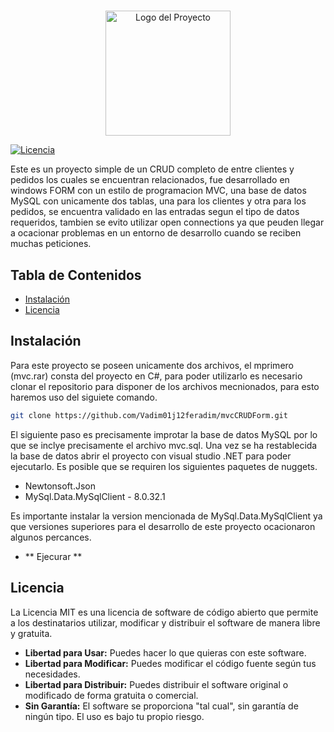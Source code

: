 # <Nombre del Proyecto>

<div align="center">
  <img src="images/logo.png" alt="Logo del Proyecto" width="200">
</div>

[![Licencia](https://img.shields.io/badge/Licencia-MIT-blue.svg)](LICENSE)

Este es un proyecto simple de un CRUD completo de entre clientes y pedidos los cuales se encuentran relacionados, fue desarrollado en windows FORM con un estilo de programacion MVC,
una base de datos MySQL con unicamente dos tablas, una para los clientes y otra para los pedidos,
se encuentra validado en las entradas segun el tipo de datos requeridos, tambien se evito utilizar
open connections ya que peuden llegar a ocacionar problemas en un entorno de desarrollo cuando se reciben muchas peticiones.

## Tabla de Contenidos

- [Instalación](#instalación)
- [Licencia](#licencia)
## Instalación

Para este proyecto se poseen unicamente dos archivos, el mprimero (mvc.rar) consta del proyecto en C#, para poder utilizarlo es necesario clonar el repositorio para disponer de los archivos mecnionados, para esto haremos uso del siguiete comando.

```bash
git clone https://github.com/Vadim01j12feradim/mvcCRUDForm.git
```

El siguiente paso es precisamente improtar la base de datos MySQL por lo que se inclye precisamente el archivo mvc.sql.
Una vez se ha restablecida la base de datos abrir el proyecto con visual studio .NET para poder ejecutarlo.
Es posible que se requiren los siguientes paquetes de nuggets.
- Newtonsoft.Json
- MySql.Data.MySqlClient - 8.0.32.1

Es importante instalar la version mencionada de MySql.Data.MySqlClient ya que versiones superiores
para el desarrollo de este proyecto ocacionaron algunos percances.

- ** Ejecurar **

## Licencia

La Licencia MIT es una licencia de software de código abierto que permite a los destinatarios utilizar, modificar y distribuir el software de manera libre y gratuita.

- **Libertad para Usar:** Puedes hacer lo que quieras con este software.
- **Libertad para Modificar:** Puedes modificar el código fuente según tus necesidades.
- **Libertad para Distribuir:** Puedes distribuir el software original o modificado de forma gratuita o comercial.
- **Sin Garantía:** El software se proporciona "tal cual", sin garantía de ningún tipo. El uso es bajo tu propio riesgo.



